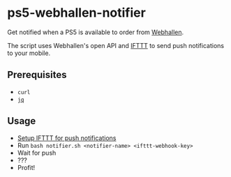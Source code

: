 # ps5-webhallen-notifier

Get notified when a PS5 is available to order from
[Webhallen](https://www.webhallen.se).

The script uses Webhallen's open API and [IFTTT](https://ifttt.com/) to send
push notifications to your mobile.

## Prerequisites

* `curl`
* [`jq`](https://stedolan.github.io/jq/)

## Usage

* [Setup IFTTT for push
  notifications](https://betterprogramming.pub/how-to-send-push-notifications-to-your-phone-from-any-script-6b70e34748f6)
* Run `bash notifier.sh <notifier-name> <ifttt-webhook-key>`
* Wait for push
* ???
* Profit!
